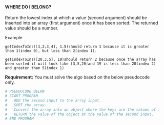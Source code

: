 #### WHERE DO I BELONG?

Return the lowest index at which a value (second argument) should be inserted into an array (first argument) once it has been sorted. The returned value should be a number.   

Example

```text
getIndexToIns([1,2,3,4], 1.5)should return 1 because it is greater than 1(index 0), but less than 2(index 1).

getIndexToIns([20,3,5], 19)should return 2 because once the array has been sorted it will look like [3,5,20]and 19 is less than 20(index 2) and greater than 5(index 1)
```

**Requirement:** You must solve the algo based on the below pseudocode only.  

```ruby
# PSEUDOCODE BELOW
# START PROGRAM
#   ADD the second input to the array input.
#   SORT the array.
#   Convert the array into an object where the keys are the values of the array and the values are the index of the array. 
#   RETURN the value of the object at the value of the second input.
# END PROGRAM
```
